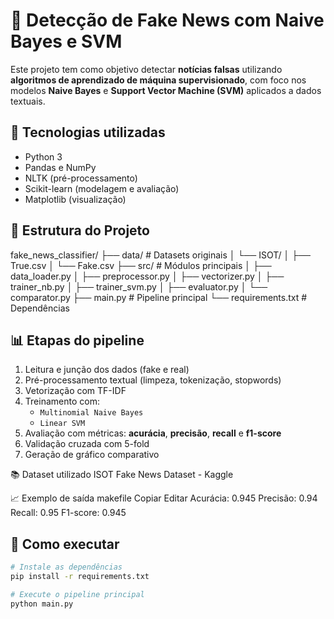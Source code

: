# 📰 Detecção de Fake News com Naive Bayes e SVM

Este projeto tem como objetivo detectar **notícias falsas** utilizando **algoritmos de aprendizado de máquina supervisionado**, com foco nos modelos **Naive Bayes** e **Support Vector Machine (SVM)** aplicados a dados textuais.

## 📌 Tecnologias utilizadas

- Python 3
- Pandas e NumPy
- NLTK (pré-processamento)
- Scikit-learn (modelagem e avaliação)
- Matplotlib (visualização)

## 📁 Estrutura do Projeto

fake_news_classifier/
├── data/ # Datasets originais
│ └── ISOT/
│ ├── True.csv
│ └── Fake.csv
├── src/ # Módulos principais
│ ├── data_loader.py
│ ├── preprocessor.py
│ ├── vectorizer.py
│ ├── trainer_nb.py
│ ├── trainer_svm.py
│ ├── evaluator.py
│ └── comparator.py
├── main.py # Pipeline principal
└── requirements.txt # Dependências


## 📊 Etapas do pipeline

1. Leitura e junção dos dados (fake e real)
2. Pré-processamento textual (limpeza, tokenização, stopwords)
3. Vetorização com TF-IDF
4. Treinamento com:
   - `Multinomial Naive Bayes`
   - `Linear SVM`
5. Avaliação com métricas: **acurácia**, **precisão**, **recall** e **f1-score**
6. Validação cruzada com 5-fold
7. Geração de gráfico comparativo

📚 Dataset utilizado
ISOT Fake News Dataset - Kaggle


📈 Exemplo de saída
makefile
Copiar
Editar
Acurácia: 0.945
Precisão: 0.94
Recall:   0.95
F1-score: 0.945

## 🚀 Como executar

```bash
# Instale as dependências
pip install -r requirements.txt

# Execute o pipeline principal
python main.py


